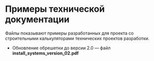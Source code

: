 # Примеры технической документации
Файлы показывают примеры разработанных для проекта со строительными калькуляторами технических проектов разработки.

- Обновление обрешетки до версии 2.0 — файл **install_systems_version_02.pdf**
